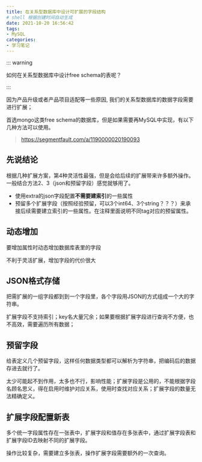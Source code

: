 ```yaml
---
title: 在关系型数据库中设计可扩展的字段结构
# shell 根据创建时间自动生成
date: 2021-10-20 16:56:42
tags:
- MySQL
categories:
- 学习笔记
---
```


::: warning

如何在关系型数据库中设计free schema的表呢？

:::

<!-- more -->

因为产品升级或者产品项目适配等一些原因, 我们的关系型数据库的数据字段需要进行扩展；

首选mongo这类free schema的数据库，但是如果需要再MySQL中实现，有以下几种方法可以使用。

> https://segmentfault.com/a/1190000020190093

## 先说结论

根据几种扩展方案，第4种灵活性最强，但是会给后续的扩展带来许多额外操作。一般结合方法2、3（json和预留字段）感觉就够用了。

- 使用extra的json字段配置**不需要建索引**的一些属性
- 预留多个扩展字段（按照经验预留，可以3个int64、3个string？？？）来承接后续需要建立索引的一些属性。在注释里面说明不同tag对应的预留属性。



## 动态增加

要增加属性时动态增加数据库表里的字段

不利于灵活扩展，增加字段的代价很大

## JSON格式存储

把需扩展的一组字段都到到一个字段里，各个字段用JSON的方式组成一个大的字符串。

扩展字段不支持索引；key名大量冗余；如果要根据扩展字段进行查询不方便，也不高效，需要遍历所有数据；

## 预留字段

给表定义几个预留字段，这样任何数据类型都可以解析为字符串，把编码后的数据存进去就行了。

太少可能起不到作用，太多也不行，影响性能；扩展字段是公用的，不能根据字段名顾名思义，得在启用时维护对应关系，使用时查找对应关系；扩展字段的数量无法精确定义。

## 扩展字段配置新表

多个统一字段属性存在一张表中，扩展字段和值存在多张表中，通过扩展字段表和扩展字段ID去映射不同的扩展字段。

操作比较复杂，需要建立多张表，操作扩展字段需要额外的一次查询。

